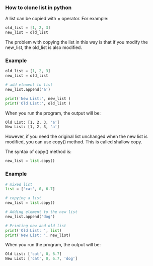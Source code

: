 ### How to clone list in python

A list can be copied with = operator. For example:

```python
old_list = [1, 2, 3]
new_list = old_list
```

The problem with copying the list in this way is that if you modify the new_list, the old_list is also modified.

### Example

```python
old_list = [1, 2, 3]
new_list = old_list

# add element to list
new_list.append('a')

print('New List:', new_list )
print('Old List:', old_list )
```

When you run the program, the output will be:

```bash
Old List: [1, 2, 3, 'a']
New List: [1, 2, 3, 'a']
```

However, if you need the original list unchanged when the new list is modified, you can use copy() method. This is called shallow copy.

The syntax of copy() method is:

```python
new_list = list.copy()
```

### Example

```python
# mixed list
list = ['cat', 0, 6.7]

# copying a list
new_list = list.copy()

# Adding element to the new list
new_list.append('dog')

# Printing new and old list
print('Old List: ', list)
print('New List: ', new_list)
```

When you run the program, the output will be:

```python
Old List: ['cat', 0, 6.7]
New List: ['cat', 0, 6.7, 'dog']
```